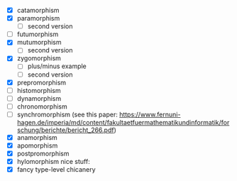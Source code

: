 - [x] catamorphism
- [x] paramorphism
  - [ ] second version
- [ ] futumorphism
- [x] mutumorphism
  - [ ] second version
- [x] zygomorphism
  - [ ] plus/minus example
  - [ ] second version
- [x] prepromorphism
- [ ] histomorphism
- [ ] dynamorphism
- [ ] chronomorphism
- [ ] synchromorphism (see this paper:
  https://www.fernuni-hagen.de/imperia/md/content/fakultaetfuermathematikundinformatik/forschung/berichte/bericht_266.pdf)
- [x] anamorphism
- [x] apomorphism
- [x] postpromorphism
- [x] hylomorphism
nice stuff:
- [x] fancy type-level chicanery

